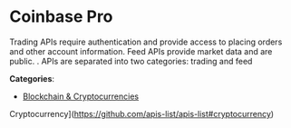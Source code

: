 # Coinbase Pro


Trading APIs require authentication and provide access to placing orders and other account information. Feed APIs provide market data and are public. . APIs are separated into two categories: trading and feed



**Categories**:
- [Blockchain & Cryptocurrencies](https://github.com/apis-list/apis-list#blockchain-and-cryptocurrencies)



Cryptocurrency](https://github.com/apis-list/apis-list#cryptocurrency)





